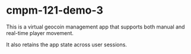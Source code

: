 # cmpm-121-demo-3

This is a virtual geocoin management app that supports both manual and real-time player movement.

It also retains the app state across user sessions.
